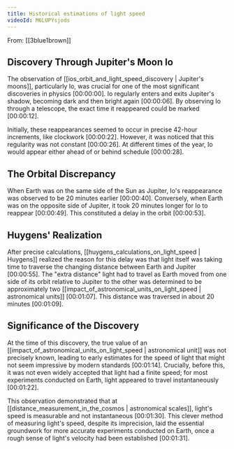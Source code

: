 ```yaml
---
title: Historical estimations of light speed
videoId: M6LUPYsjods
---
```


From: [[3blue1brown]] <br/> 

## Discovery Through Jupiter's Moon Io
The observation of [[ios_orbit_and_light_speed_discovery | Jupiter's moons]], particularly Io, was crucial for one of the most significant discoveries in physics <a class="yt-timestamp" data-t="00:00:00">[00:00:00]</a>. Io regularly enters and exits Jupiter's shadow, becoming dark and then bright again <a class="yt-timestamp" data-t="00:00:06">[00:00:06]</a>. By observing Io through a telescope, the exact time it reappeared could be marked <a class="yt-timestamp" data-t="00:00:12">[00:00:12]</a>.

Initially, these reappearances seemed to occur in precise 42-hour increments, like clockwork <a class="yt-timestamp" data-t="00:00:22">[00:00:22]</a>. However, it was noticed that this regularity was not constant <a class="yt-timestamp" data-t="00:00:26">[00:00:26]</a>. At different times of the year, Io would appear either ahead of or behind schedule <a class="yt-timestamp" data-t="00:00:28">[00:00:28]</a>.

## The Orbital Discrepancy
When Earth was on the same side of the Sun as Jupiter, Io's reappearance was observed to be 20 minutes earlier <a class="yt-timestamp" data-t="00:00:40">[00:00:40]</a>. Conversely, when Earth was on the opposite side of Jupiter, it took 20 minutes longer for Io to reappear <a class="yt-timestamp" data-t="00:00:49">[00:00:49]</a>. This constituted a delay in the orbit <a class="yt-timestamp" data-t="00:00:53">[00:00:53]</a>.

## Huygens' Realization
After precise calculations, [[huygens_calculations_on_light_speed | Huygens]] realized the reason for this delay was that light itself was taking time to traverse the changing distance between Earth and Jupiter <a class="yt-timestamp" data-t="00:00:55">[00:00:55]</a>. The "extra distance" light had to travel as Earth moved from one side of its orbit relative to Jupiter to the other was determined to be approximately two [[impact_of_astronomical_units_on_light_speed | astronomical units]] <a class="yt-timestamp" data-t="00:01:07">[00:01:07]</a>. This distance was traversed in about 20 minutes <a class="yt-timestamp" data-t="00:01:09">[00:01:09]</a>.

## Significance of the Discovery
At the time of this discovery, the true value of an [[impact_of_astronomical_units_on_light_speed | astronomical unit]] was not precisely known, leading to early estimates for the speed of light that might not seem impressive by modern standards <a class="yt-timestamp" data-t="00:01:14">[00:01:14]</a>. Crucially, before this, it was not even widely accepted that light had a finite speed; for most experiments conducted on Earth, light appeared to travel instantaneously <a class="yt-timestamp" data-t="00:01:22">[00:01:22]</a>.

This observation demonstrated that at [[distance_measurement_in_the_cosmos | astronomical scales]], light's speed is measurable and not instantaneous <a class="yt-timestamp" data-t="00:01:30">[00:01:30]</a>. This clever method of measuring light's speed, despite its imprecision, laid the essential groundwork for more accurate experiments conducted on Earth, once a rough sense of light's velocity had been established <a class="yt-timestamp" data-t="00:01:31">[00:01:31]</a>.